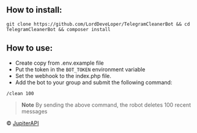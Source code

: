 ## How to install:

```shell
git clone https://github.com/LordDeveLoper/TelegramCleanerBot && cd TelegramCleanerBot && composer install
```

## How to use:
- Create copy from .env.example file
- Put the token in the `BOT_TOKEN` environment variable
- Set the webhook to the index.php file.
- Add the bot to your group and submit the following command:

```
/clean 100
```

> **Note**
> By sending the above command, the robot deletes 100 recent messages

©️ <a href="https://t.me/jupiterapi">JupiterAPI</a>